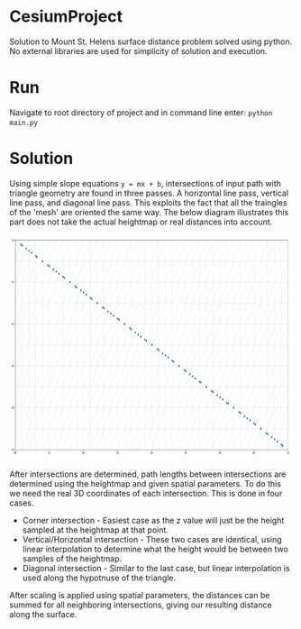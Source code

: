 # CesiumProject

Solution to Mount St. Helens surface distance problem solved using python. No external libraries are used for simplicity of solution and execution. 

# Run

Navigate to root directory of project and in command line enter:
`python main.py`

# Solution
Using simple slope equations `y = mx + b`, intersections of input path with triangle geometry are found in three passes. 
A horizontal line pass, vertical line pass, and diagonal line pass. This exploits the fact that all the traingles of the 'mesh' are oriented the same way. 
The below diagram illustrates this part does not take the actual heightmap or real distances into account.

<img src="https://github.com/theZiggurat/CesiumProject/blob/master/intersections.JPG?raw=false" width="700" height="400">

After intersections are determined, path lengths between intersections are determined using the heightmap and given spatial parameters. 
To do this we need the real 3D coordinates of each intersection. This is done in four cases. 
* Corner intersection - Easiest case as the z value will just be the height sampled at the heightmap at that point.
* Vertical/Horizontal intersection - These two cases are identical, using linear interpolation to determine what the height would be between two samples of the heightmap.
* Diagonal intersection - Similar to the last case, but linear interpolation is used along the hypotnuse of the triangle.

After scaling is applied using spatial parameters, the distances can be summed for all neighboring intersections, giving our resulting distance along the surface. 
